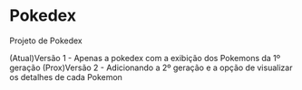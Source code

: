 # Pokedex
Projeto de Pokedex

(Atual)Versão 1 - Apenas a pokedex com a exibição dos Pokemons da 1º geração
(Prox)Versão 2 - Adicionando a 2º geração e a opção de visualizar os detalhes de cada Pokemon
